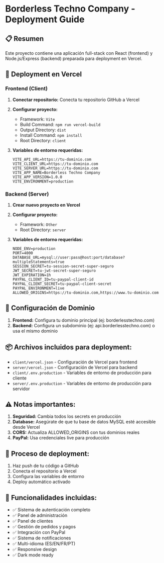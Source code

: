 # Borderless Techno Company - Deployment Guide

## 📋 Resumen
Este proyecto contiene una aplicación full-stack con React (frontend) y Node.js/Express (backend) preparada para deployment en Vercel.

## 🚀 Deployment en Vercel

### Frontend (Client)
1. **Conectar repositorio:** Conecta tu repositorio GitHub a Vercel
2. **Configurar proyecto:**
   - Framework: `Vite`
   - Build Command: `npm run vercel-build`
   - Output Directory: `dist`
   - Install Command: `npm install`
   - Root Directory: `client`

3. **Variables de entorno requeridas:**
   ```
   VITE_API_URL=https://tu-dominio.com
   VITE_CLIENT_URL=https://tu-dominio.com
   VITE_SERVER_URL=https://tu-dominio.com
   VITE_APP_NAME=Borderless Techno Company
   VITE_APP_VERSION=1.0.0
   VITE_ENVIRONMENT=production
   ```

### Backend (Server)
1. **Crear nuevo proyecto en Vercel**
2. **Configurar proyecto:**
   - Framework: `Other`
   - Root Directory: `server`

3. **Variables de entorno requeridas:**
   ```
   NODE_ENV=production
   PORT=4000
   DATABASE_URL=mysql://user:pass@host:port/database?multipleStatements=true
   SESSION_SECRET=tu-session-secret-super-seguro
   JWT_SECRET=tu-jwt-secret-super-seguro
   JWT_EXPIRATION=1h
   PAYPAL_CLIENT_ID=tu-paypal-client-id
   PAYPAL_CLIENT_SECRET=tu-paypal-client-secret
   PAYPAL_ENVIRONMENT=live
   ALLOWED_ORIGINS=https://tu-dominio.com,https://www.tu-dominio.com
   ```

## 🔧 Configuración de Dominio
1. **Frontend:** Configura tu dominio principal (ej: borderlesstechno.com)
2. **Backend:** Configura un subdominio (ej: api.borderlesstechno.com) o usa el mismo dominio

## 📦 Archivos incluidos para deployment:
- `client/vercel.json` - Configuración de Vercel para frontend
- `server/vercel.json` - Configuración de Vercel para backend
- `client/.env.production` - Variables de entorno de producción para cliente
- `server/.env.production` - Variables de entorno de producción para servidor

## ⚠️ Notas importantes:
1. **Seguridad:** Cambia todos los secrets en producción
2. **Database:** Asegúrate de que tu base de datos MySQL esté accesible desde Vercel
3. **CORS:** Actualiza ALLOWED_ORIGINS con tus dominios reales
4. **PayPal:** Usa credenciales live para producción

## 🎯 Proceso de deployment:
1. Haz push de tu código a GitHub
2. Conecta el repositorio a Vercel
3. Configura las variables de entorno
4. Deploy automático activado

## 📱 Funcionalidades incluidas:
- ✅ Sistema de autenticación completo
- ✅ Panel de administración
- ✅ Panel de clientes
- ✅ Gestión de pedidos y pagos
- ✅ Integración con PayPal
- ✅ Sistema de notificaciones
- ✅ Multi-idioma (ES/EN/FR/PT)
- ✅ Responsive design
- ✅ Dark mode ready